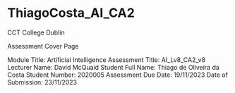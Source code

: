 # ThiagoCosta_AI_CA2
CCT College Dublin

Assessment Cover Page


Module Title:
	Artificial Intelligence
Assessment Title:
	AI_Lv8_CA2_v8
Lecturer Name:
	David McQuaid
Student Full Name:
	Thiago de Oliveira da Costa
Student Number:
	2020005
Assessment Due Date:
	19/11/2023
Date of Submission:
	23/11/2023


